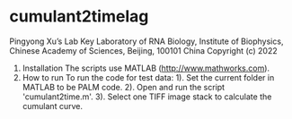 # cumulant2timelag
Pingyong Xu’s Lab
Key Laboratory of RNA Biology,
Institute of Biophysics,
Chinese Academy of Sciences,
Beijing, 100101 China
Copyright (c) 2022

1. Installation
The scripts use MATLAB (http://www.mathworks.com).
2. How to run
To run the code for test data:
1). Set the current folder in MATLAB to be PALM code.
2). Open and run the script 'cumulant2time.m'.
3). Select one TIFF image stack to calculate the cumulant curve.
